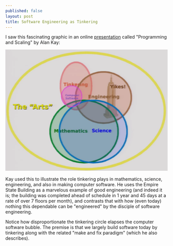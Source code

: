 ```yaml
---
published: false
layout: post
title: Software Engineering as Tinkering
---
```


I saw this fascinating graphic in an online [presentation](http://www.tele-task.de/archive/video/flash/14029/) called "Programming and Scaling" by Alan Kay:

![Engineering, mathematics, and science versus computer science and tinkering](/images/tinkering.png)

Kay used this to illustrate the role tinkering plays in mathematics, science, engineering, and also in making computer software. He uses the Empire State Building as a marvelous example of good engineering (and indeed it is; the building was completed ahead of schedule in 1 year and 45 days at a rate of over 7 floors per month), and contrasts that with how (even today) nothing this dependable can be "engineered" by the disciple of software engineering.

Notice how disproportionate the tinkering circle elapses the computer software bubble. The premise is that we largely build software today by tinkering along with the related "make and fix paradigm" (which he also describes).